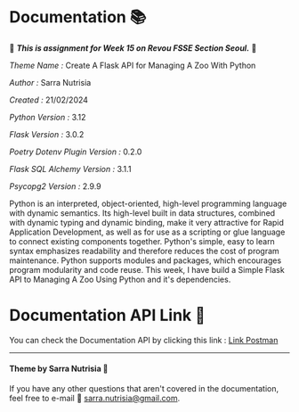 # Documentation 📚


🔎 **_This is assignment for Week 15 on Revou FSSE Section Seoul._** 🔎



*Theme Name :* Create A Flask API for Managing A Zoo With Python

*Author :* Sarra Nutrisia

*Created :* 21/02/2024 

*Python Version :* 3.12

*Flask Version :* 3.0.2

*Poetry Dotenv Plugin Version :* 0.2.0

*Flask SQL Alchemy Version :* 3.1.1

*Psycopg2 Version :* 2.9.9


Python is an interpreted, object-oriented, high-level programming language with dynamic semantics. Its high-level built in data structures, combined with dynamic typing and dynamic binding, make it very attractive for Rapid Application Development, as well as for use as a scripting or glue language to connect existing components together. Python's simple, easy to learn syntax emphasizes readability and therefore reduces the cost of program maintenance. Python supports modules and packages, which encourages program modularity and code reuse. This week, I have build a Simple Flask API to Managing A Zoo Using Python and it's dependencies.

# Documentation API Link 🚀
You can check the Documentation API by clicking this link : [Link Postman](https://branchweek10--remarkable-moxie-a10d78.netlify.app/) 
  
***

#### Theme by Sarra Nutrisia &#127776;
If you have any other questions that aren't covered in the documentation, feel free to e-mail &#128233; <sarra.nutrisia@gmail.com>.
